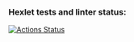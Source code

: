 ### Hexlet tests and linter status:
[![Actions Status](https://github.com/l4ught3r/frontend-project-lvl1/workflows/hexlet-check/badge.svg)](https://github.com/l4ught3r/frontend-project-lvl1/actions)